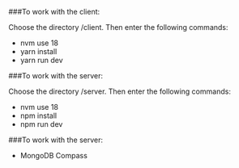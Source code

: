 ###To work with the client:

Choose the directory /client.
Then enter the following commands:
- nvm use 18
- yarn install
- yarn run dev



###To work with the server:

Choose the directory /server.
Then enter the following commands:
- nvm use 18
- npm install
- npm run dev


###To work with the server:
- MongoDB Compass
